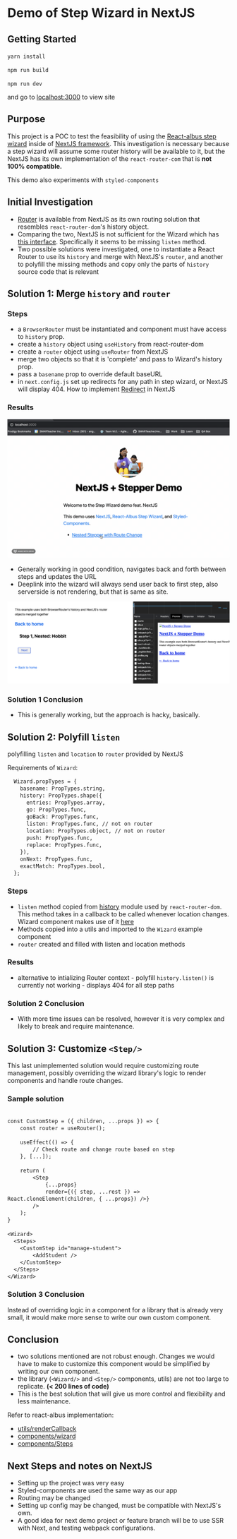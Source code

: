 

# Demo of Step Wizard in NextJS

## Getting Started

`yarn install`

`npm run build`

`npm run dev`

and go to [localhost:3000](http://localhost:3000) to view site

## Purpose

This project is a POC to test the feasibility of using the [React-albus step wizard](https://github.com/americanexpress/react-albus) inside of [NextJS framework](https://nextjs.org/). This investigation is necessary because a step wizard will assume some router history will be available to it, but the NextJS has its own implementation of the `react-router-com` that is __not 100% compatible.__

This demo also experiments with `styled-components`



## Initial Investigation
* [Router](https://nextjs.org/docs/api-reference/next/router#router-object) is available from NextJS as its own routing solution that resembles `react-router-dom`'s history object. 
* Comparing the two, NextJS is not sufficient for the Wizard which has [this interface](https://github.com/americanexpress/react-albus/blob/b6696380f9a356ecc78ca701cf1f04d80e4d3a5d/src/components/Wizard.js#L123). Specifically it seems to be missing `listen` method.
* Two possible solutions were investigated, one to instantiate a React Router to use its `history` and merge with NextJS's `router`, and another to polyfill the missing methods and copy only the parts of `history` source code that is relevant

## Solution 1: Merge `history` and `router`

### Steps
* a `BrowserRouter` must be instantiated and component must have access to `history` prop. 
* create a `history` object using `useHistory` from react-router-dom
* create a `router` object using `useRouter` from NextJS
* merge two objects so that it is 'complete' and pass to Wizard's history prop.
* pass a `basename` prop to override default baseURL
* in `next.config.js` set up redirects for any path in step wizard, or NextJS will display 404. How to implement [Redirect](https://nextjs.org/docs/api-reference/next.config.js/redirects) in NextJS

### Results

![alt text](/public/demo.gif)

* Generally working in good condition, navigates back and forth between steps and updates the URL
* Deeplink into the wizard will always send user back to first step, also serverside is not rendering, but that is same as site.

<p>

![ssr](/public/images/ssr.png)

</p>

### Solution 1 Conclusion
* This is generally working, but the approach is hacky, basically.


## Solution 2: Polyfill `listen`
polyfilling `listen` and `location` to `router` provided by NextJS

Requirements of `Wizard`:

```
  Wizard.propTypes = {
    basename: PropTypes.string,
    history: PropTypes.shape({
      entries: PropTypes.array,
      go: PropTypes.func,
      goBack: PropTypes.func,
      listen: PropTypes.func, // not on router
      location: PropTypes.object, // not on router
      push: PropTypes.func,
      replace: PropTypes.func,
    }),
    onNext: PropTypes.func,
    exactMatch: PropTypes.bool,
  };
```

### Steps
* `listen` method copied from [history](https://github.com/ReactTraining/history/blob/28c89f4091ae9e1b0001341ea60c629674e83627/packages/history/index.ts#L298) module used by `react-router-dom`.
This method takes in a callback to be called whenever location changes.
Wizard component makes use of it [here](https://github.com/americanexpress/react-albus/blob/b6696380f9a356ecc78ca701cf1f04d80e4d3a5d/src/components/Wizard.js#L45)
* Methods copied into a utils and imported to the `Wizard` example component
* `router` created and filled with listen and location methods

### Results
* alternative to intializing Router context - polyfill `history.listen()` is currently not working - displays 404 for all step paths

### Solution 2 Conclusion
* With more time issues can be resolved, however it is very complex and likely to break and require maintenance.

## Solution 3: Customize `<Step/>` 
This last unimplemented solution would require customizing route management, possibly overriding the wizard library's logic to render components and handle route changes.

### Sample solution

```

const CustomStep = ({ children, ...props }) => {
    const router = useRouter();

    useEffect(() => {
        // Check route and change route based on step
    }, [...]);

    return (
        <Step
            {...props}
            render={({ step, ...rest }) => React.cloneElement(children, { ...props}) />}
        />
    );
}

<Wizard>
  <Steps>
    <CustomStep id="manage-student">
        <AddStudent />
    </CustomStep>
  </Steps>
</Wizard>
```

### Solution 3 Conclusion
Instead of overriding logic in a component for a library that is already very small, it would make more sense to write our own custom component.

## Conclusion
* two solutions mentioned are not robust enough. Changes we would have to make to customize this component would be simplified by writing our own component.
* the library (`<Wizard/>` and `<Step/>` components, utils) are not too large to replicate. __(< 200 lines of code)__
* This is the best solution that will give us more control and flexibility and less maintenance.

Refer to react-albus implementation: 

- [utils/renderCallback](https://github.com/americanexpress/react-albus/blob/master/src/utils/renderCallback.js)
- [components/wizard](https://github.com/americanexpress/react-albus/blob/master/src/components/Wizard.js)
- [components/Steps](https://github.com/americanexpress/react-albus/blob/master/src/components/Steps.js)

## Next Steps and notes on NextJS
* Setting up the project was very easy
* Styled-components are used the same way as our app
* Routing may be changed
* Setting up config may be changed, must be compatible with NextJS's own.
* A good idea for next demo project or feature branch will be to use SSR with Next, and testing webpack configurations.